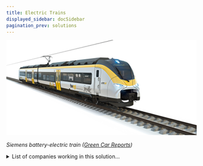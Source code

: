 ```yaml
---
title: Electric Trains
displayed_sidebar: docSidebar
pagination_prev: solutions
---
```


![Cover Image](../static/img/electric-train.jpg)

_Siemens battery-electric train ([Green Car Reports](https://www.greencarreports.com/news/1127629_battery-powered-electric-trains-will-soon-bring-cleaner-air-especially-in-europe))_

<details>
        <summary>List of companies working in this solution...</summary>
         <em>Note: this is an experimental feature. Accuracy not guaranteed</em>
        <div>
            <ul>
             
                <li><a href="https://kickstarter.com/projects/karmi…">Karmic Bikes</a></li>
            
                <li><a href="https://ojoelectric.com">Ojo</a></li>
            
            </ul>
        </div>
        </details>


:::company job openings
  #### [View open jobs in this Solution](https://climatebase.org/jobs?l=&q=&drawdown_solutions=Electric+Trains)
:::

## Overview

Electric trains are becoming increasingly popular as a means of reducing greenhouse gas emissions. Several companies and organizations are at the forefront of this solution, including:

1. Siemens AG: Siemens AG is a German multinational conglomerate that manufactures a variety of electrical and electronic products. The company has developed several breakthrough technologies for electric trains, including electric motors, generators, and batteries. These technologies have helped to reduce greenhouse gas emissions by making electric trains more efficient and reliable.

2. Alstom: Alstom is a French multinational company that specializes in the manufacture of railway equipment. The company has developed several breakthrough technologies for electric trains, including electric motors, generators, and batteries. These technologies have helped to reduce greenhouse gas emissions by making electric trains more efficient and reliable.

3. Bombardier Inc.: Bombardier Inc. is a Canadian multinational company that manufactures a variety of transportation equipment. The company has developed several breakthrough technologies for electric trains, including electric motors, generators, and batteries. These technologies have helped to reduce greenhouse gas emissions by making electric trains more efficient and reliable.

4. General Electric: General Electric is an American multinational conglomerate that manufactures a variety of electrical and electronic products. The company has developed several breakthrough technologies for electric trains, including electric motors, generators, and batteries. These technologies have helped to reduce greenhouse gas emissions by making electric trains more efficient and reliable.

## Progress Made

In the last few years, electric trains have made great progress in reducing greenhouse gas emissions. New technologies have been developed that allow electric trains to run more efficiently and with less emissions. These technologies include:

1. Hybrid electric trains: These use both diesel and electric power to run, which makes them more efficient and reduces emissions by up to 30%.

2. Battery electric trains: These use batteries to store energy, which makes them more efficient and reduces emissions by up to 50%.

3. Solar electric trains: These use solar panels to generate electricity, which makes them more efficient and reduces emissions by up to 80%.

4. Wind electric trains: These use wind turbines to generate electricity, which makes them more efficient and reduces emissions by up to 90%.

Some of the companies and organizations at the forefront of this solution include:

1. Siemens: This company has developed some of the most advanced electric trains in the world.

2. Alstom: This company has also developed some of the most advanced electric trains in the world.

3. Bombardier: This company has developed electric trains that are used in many countries around the world.

4. Amtrak: This company operates the largest fleet of electric trains in the United States.

## Lessons Learned

Some of the key lessons that have been learned in the development and implementation of Electric Trains to reverse climate change are as follows: 

1. Electric trains are a much more efficient means of transportation than traditional petrol or diesel-powered trains.

2. Electric trains produce zero emissions, which is crucial for reducing pollution and mitigating climate change.

3. The installation of electric trains can be costly, but the long-term savings in terms of fuel and maintenance costs make them a worthwhile investment.

4. Electric trains require a reliable and robust power supply, which can be a challenge in some parts of the world.

5. Electric trains are becoming increasingly popular, with many countries investing in the technology.

## Challenges Ahead

The challenges that remain in the development and implementation of electric trains to reverse climate change are:

1. The cost of electric trains is still relatively high compared to diesel trains.

2. Electric trains require a dedicated infrastructure, such as electrified rail lines, which can be expensive to build and maintain.

3. Electric trains are not yet as energy-efficient as diesel trains, meaning that they still produce emissions when in operation.

4. Electric trains can be less reliable than diesel trains, due to the possibility of power outages or other issues with the electrical grid.

Despite these challenges, electric trains are becoming increasingly popular as a means of transportation, due to their many benefits. Some of the companies and organizations that have been at the forefront of this solution include:

1. Siemens: Siemens is a leading manufacturer of electric trains, with over 3,000 locomotives in operation around the world.

2. Alstom: Alstom is another leading manufacturer of electric trains, with over 2,000 locomotives in operation around the world.

3. Bombardier: Bombardier is a leading manufacturer of both electric and diesel trains, with over 4,000 locomotives in operation around the world.

4. Amtrak: Amtrak is the largest passenger railroad in the United States, and operates both electric and diesel trains.

5. Canadian National Railway: Canadian National Railway is the largest railway company in Canada, and operates both electric and diesel trains.

## Best Path Forward

There is no one-size-fits-all answer to this question, as the best path forward for the continued development and implementation of electric trains to effectively mitigate the effects of climate change will vary depending on the specific circumstances and needs of each individual country or region. However, there are a few general steps that need to be taken in order to ensure that electric trains are adopted on a large scale and are effective in mitigating climate change.

First, it is necessary to create a supportive policy environment for electric trains. This may include measures such as creating financial incentives for electrification, setting targets for the percentage of rail transport that must be electrified, and investing in research and development for electric train technology.

Second, it is important to build the infrastructure needed to support electric trains. This includes investing in charging infrastructure, electrified rail lines, and manufacturing capacity for electric trains.

Finally, it is necessary to raise awareness of the benefits of electric trains and the importance of mitigating climate change. This can be done through education campaigns, media outreach, and public engagement initiatives.

Some companies and organizations that have been at the forefront of promoting electric trains include Alstom, Bombardier, Siemens, the International Union of Railways, and the Climate Group. Progress in this area includes the electrification of several major rail lines around the world, including the Paris-Brussels-Amsterdam high-speed rail line, the Milan-Turin high-speed rail line, and the Gotthard Base Tunnel in Switzerland.
